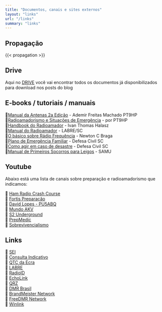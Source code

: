 ```yaml
---
title: "Documentos, canais e sites externos"
layout: "links"
url: "/links"
summary: "links"
---
```

## Propagação
{{< propagation >}}

## Drive
Aqui no [DRIVE](https://drive.google.com/drive/folders/1lllEd_-GUqZw9BThDg1z5NPEL4lXKGBF?usp=sharing) você vai encontrar todos os documentos já disponibilizados para download nos posts do blog

## E-books / tutoriais / manuais
:book:[Manual da Antenas 2a Edição](https://drive.google.com/file/d/1Fx5lpfJMl4J7-82a2d9bMgRaP2A-ghMv/view?usp=sharing) - Ademir Freitas Machado PT9HP  
:book:[Radioamadorismo e Situações de Emergência](https://drive.google.com/file/d/1HSO9AyrkGrQ7U__CEW4CvydeWXa690jI/view?usp=sharing) - por PT9HP  
:book:[Handbook do Radioamador](https://drive.google.com/file/d/1XsfxRJuNIAD7Ud0NmefeelYLLfSlNfqu/view?usp=sharing) - Ivan Thomas Halasz  
:book:[Manual do Radioamador](https://drive.google.com/file/d/18R_CihZWxOHW_rH3G65tao6TIEKmGFoa/view?usp=sharing) - LABRE/SC  
:book:[O básico sobre Rádio Frequência](https://drive.google.com/file/d/1UW7wyCQ9jUQUd1GGW-vO5FaTug29uPn9/view?usp=sharing) - Newton C Braga  
:book:[Plano de Emergência Familiar](https://www.defesacivil.sc.gov.br/download/plano-de-emergencia-familiar/?wpdmdl=42782&refresh=667d738cbd6741719497612) - Defesa Civil SC  
:book:[Como agir em caso de desastre](https://drive.google.com/file/d/1mtEXypEUSHE2b7IIhlTfCjlRip0BNY1W/view?usp=sharing) - Defesa Civil SC  
:book:[Manual de Primeiros Socorros para Leigos](https://www.prefeitura.sp.gov.br/cidade/secretarias/upload/saude/MANUAL_PRIMEIROS_SOCORROS_PARA_LEIGOS.pdf) - SAMU  

## Youtube
Abaixo está uma lista de canais sobre preparação e radioamadorismo que indicamos:

:movie_camera: [Ham Radio Crash Course](https://youtube.com/@hamradiocrashcourse?si=xpA5UhePtuokwMR-)  
:movie_camera: [Fortis Preparação](https://youtube.com/@fortis-preparacao?si=CrSCnKeppVJWMdUQ)  
:movie_camera: [David Lopes - PU5ABQ](https://youtube.com/@pu5abq?si=qOVxS9scVUT4FJk3)  
:movie_camera: [Mundo AKV](https://youtube.com/@mundoakv?si=ItvlTe5dSXolBcY0)  
:movie_camera: [S2 Underground](https://youtube.com/@s2underground?si=lO3A5B1yGFiVAv1j)  
:movie_camera: [PrepMedic](https://youtube.com/@prepmedic?si=Bt5oUgn3jObHlBjZ)  
:movie_camera: [Sobrevivencialismo](https://youtube.com/@sobrevivencialismo?si=-zgJ8kl92BwZ_B8q)  

## Links

:link: [SEI](https://sei.anatel.gov.br/sei/controlador_externo.php?acao=usuario_externo_logar&id_orgao_acesso_externo=0)  
:link: [Consulta Indicativo](https://sistemas.anatel.gov.br/easp/Novo/ConsultaIndicativo/Tela.asp?SISQSmodulo=11265)  
:link: [QTC da Ecra](https://qtc.ecra.club/)  
:link: [LABRE](https://www.labre.org.br/)  
:link: [RadioID](https://radioid.net/)  
:link: [EchoLink](https://www.echolink.org/)  
:link: [QRZ](https://www.qrz.com/)  
:link: [DMR Brasil](https://www.ham-dmr.com.br/)  
:link: [BrandMeister Network](https://brandmeister.network/)  
:link: [FreeDMR Network](https://www.freedmr.uk/)  
:link: [Winlink](https://winlink.org/)  